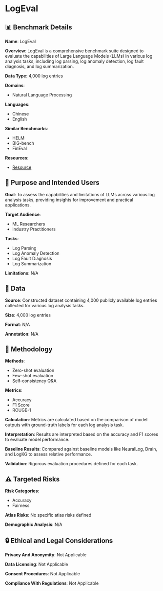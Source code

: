 # LogEval

## 📊 Benchmark Details

**Name**: LogEval

**Overview**: LogEval is a comprehensive benchmark suite designed to evaluate the capabilities of Large Language Models (LLMs) in various log analysis tasks, including log parsing, log anomaly detection, log fault diagnosis, and log summarization.

**Data Type**: 4,000 log entries

**Domains**:
- Natural Language Processing

**Languages**:
- Chinese
- English

**Similar Benchmarks**:
- HELM
- BIG-bench
- FinEval

**Resources**:
- [Resource](N/A)

## 🎯 Purpose and Intended Users

**Goal**: To assess the capabilities and limitations of LLMs across various log analysis tasks, providing insights for improvement and practical applications.

**Target Audience**:
- ML Researchers
- Industry Practitioners

**Tasks**:
- Log Parsing
- Log Anomaly Detection
- Log Fault Diagnosis
- Log Summarization

**Limitations**: N/A

## 💾 Data

**Source**: Constructed dataset containing 4,000 publicly available log entries collected for various log analysis tasks.

**Size**: 4,000 log entries

**Format**: N/A

**Annotation**: N/A

## 🔬 Methodology

**Methods**:
- Zero-shot evaluation
- Few-shot evaluation
- Self-consistency Q&A

**Metrics**:
- Accuracy
- F1 Score
- ROUGE-1

**Calculation**: Metrics are calculated based on the comparison of model outputs with ground-truth labels for each log analysis task.

**Interpretation**: Results are interpreted based on the accuracy and F1 scores to evaluate model performance.

**Baseline Results**: Compared against baseline models like NeuralLog, Drain, and LogKG to assess relative performance.

**Validation**: Rigorous evaluation procedures defined for each task.

## ⚠️ Targeted Risks

**Risk Categories**:
- Accuracy
- Fairness

**Atlas Risks**:
No specific atlas risks defined

**Demographic Analysis**: N/A

## 🔒 Ethical and Legal Considerations

**Privacy And Anonymity**: Not Applicable

**Data Licensing**: Not Applicable

**Consent Procedures**: Not Applicable

**Compliance With Regulations**: Not Applicable
